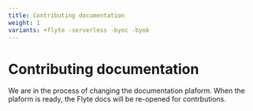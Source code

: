 ```yaml
---
title: Contributing documentation
weight: 1
variants: +flyte -serverless -byoc -byok
---
```


# Contributing documentation

We are in the process of changing the documentation plaform.
When the plaform is ready, the Flyte docs will be re-opened for contrbutions.
